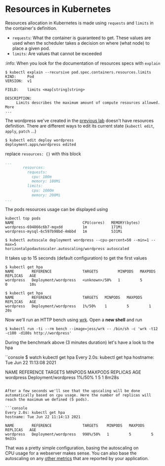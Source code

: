 
# Resources in Kubernetes

Resources allocation in Kubernetes is made using `requests` and `limits` in the container's definition.

* `requests`: What the container is guaranteed to get. These values are used when the scheduler takes a decision on where (what node) to place a given pod.
* `limits`: Are values that cannot be exceeded

:info: When you look for the documentation of resources specs with `explain`
```console
$ kubectl explain --recursive pod.spec.containers.resources.limits
KIND:     Pod
VERSION:  v1

FIELD:    limits <map[string]string>

DESCRIPTION:
     Limits describes the maximum amount of compute resources allowed. More
...
```

The wordpress we've created in the [previous lab](03_wordpress.md) doesn't have resources definition.
There are different ways to edit its current state (`kubectl edit`, `apply`, `patch` ...)

```console
$ kubectl edit deploy wordpress
deployment.apps/wordpress edited
```

replace `resources: {}` with this block

```yaml
...
        resources:
          requests:
            cpu: 100m
            memory: 100Mi
          limits:
            cpu: 1000m
            memory: 200Mi
...
```

The pods resources usage can be displayed using

```console
kubectl top pods
NAME                               CPU(cores)   MEMORY(bytes)
wordpress-694866c6b7-mqxdd         1m           171Mi
wordpress-mysql-6c597b98bd-4mbbd   1m           531Mi
```


```console
$ kubectl autoscale deployment wordpress --cpu-percent=50 --min=1 --max=5
horizontalpodautoscaler.autoscaling/wordpress autoscaled
```

It takes up to 15 seconds (default configuration) to get the first values

```console
$ kubectl get hpa
NAME        REFERENCE              TARGETS         MINPODS   MAXPODS   REPLICAS   AGE
wordpress   Deployment/wordpress   <unknown>/50%   1         5         0          10s

$ kubectl get hpa
NAME        REFERENCE              TARGETS   MINPODS   MAXPODS   REPLICAS   AGE
wordpress   Deployment/wordpress   1%/50%    1         5         1          20s
```

Now we'll run an HTTP bench using [wrk](https://github.com/wg/wrk). Open a **new shell** and run

```console
$ kubectl run -ti --rm bench --image=jess/wrk -- /bin/sh -c 'wrk -t12 -c100 -d180s http://wordpress'
```

During the benchmark above (3 minutes duration) let's have a look to the hpa

``console
$ watch kubectl get hpa
Every 2.0s: kubectl get hpa
hostname: Tue Jun 22 11:13:08 2021

NAME        REFERENCE              TARGETS   MINPODS   MAXPODS   REPLICAS   AGE
wordpress   Deployment/wordpress   1%/50%    1         5         1          8m28s
```

After a few seconds we'll see that the upscaling will be done automatically based on cpu usage. Here the number of replicas will reach the maximum we defined (5 pods).

```console
Every 2.0s: kubectl get hpa
hostname: Tue Jun 22 11:14:13 2021

NAME        REFERENCE              TARGETS    MINPODS   MAXPODS   REPLICAS   AGE
wordpress   Deployment/wordpress   998%/50%   1         5         5          9m33s
```

That was a pretty simple configuration, basing the autoscaling on CPU usage for a webserver makes sense. You can also base the autoscaling on any [other metrics](https://kubernetes.io/docs/tasks/run-application/horizontal-pod-autoscale/#support-for-custom-metrics) that are reported by your application.